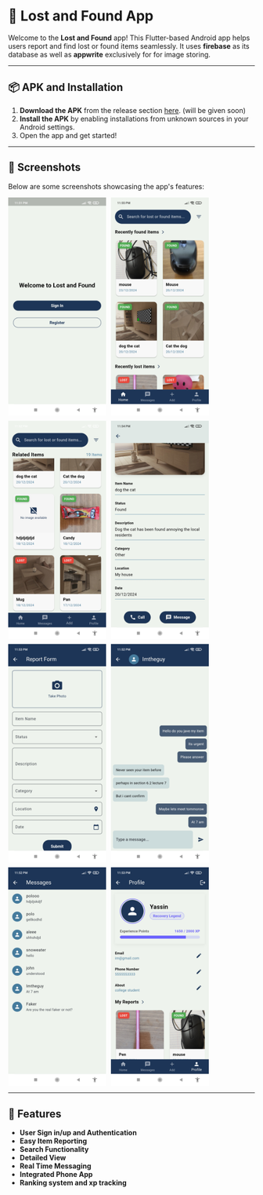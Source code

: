 # 📱 Lost and Found App

Welcome to the **Lost and Found** app! This Flutter-based Android app helps users report and find lost or found items seamlessly. It uses **firebase** as its database as well as **appwrite** exclusively for for image storing.

---

## 📦 APK and Installation

1. **Download the APK** from the release section [here](#). (will be given soon)  
2. **Install the APK** by enabling installations from unknown sources in your Android settings.  
3. Open the app and get started!

---

## 📸 Screenshots

Below are some screenshots showcasing the app's features:

<div style="display: flex; flex-wrap: wrap; gap: 10px;">
  <img src="screenshots\1734991062670.jpg" alt="Details Screen" width="200" />
  <img src="screenshots\1734991062614.jpg" alt="Home Screen" width="200" />
  <img src="screenshots\1734991062660.jpg" alt="Item List Screen" width="200" />
  <img src="screenshots\1734991062618.jpg" alt="Report Item Screen" width="200" />
  <img src="screenshots\1734991062633.jpg" alt="Details Screen" width="200" />
  <img src="screenshots\1734991062640.jpg" alt="Home Screen" width="200" />
  <img src="screenshots\1734991062649.jpg" alt="Report Item Screen" width="200" />
  <img src="screenshots\1734991062626.jpg" alt="Item List Screen" width="200" />
</div>

---

## 🔧 Features

- **User Sign in/up and Authentication**
- **Easy Item Reporting**
- **Search Functionality** 
- **Detailed View** 
- **Real Time Messaging**
- **Integrated Phone App**
- **Ranking system and xp tracking**
